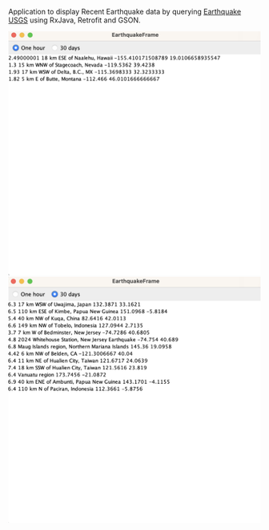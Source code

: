 Application to display Recent Earthquake data by querying [Earthquake USGS](https://earthquake.usgs.gov/earthquakes/feed/v1.0/geojson.php) using RxJava, Retrofit and GSON.

![earthquake](Screenshots/guiHour.png)
![earthquake](Screenshots/gui30Days.png)